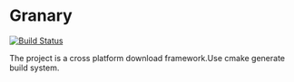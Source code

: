 # Granary

[![Build Status](https://travis-ci.com/zerdzhong/Granary.svg?branch=master)](https://travis-ci.com/zerdzhong/Granary)

The project is a cross platform download framework.Use cmake generate build system.



